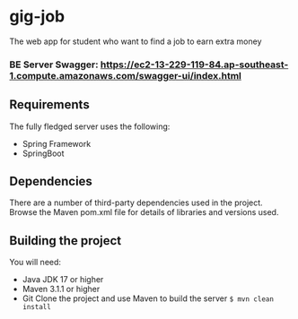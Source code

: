 # gig-job
The web app for student who want to find a job to earn extra money

### BE Server Swagger: https://ec2-13-229-119-84.ap-southeast-1.compute.amazonaws.com/swagger-ui/index.html

## Requirements
The fully fledged server uses the following:

- Spring Framework
- SpringBoot

## Dependencies
There are a number of third-party dependencies used in the project. Browse the Maven pom.xml file for details of libraries and versions used.

## Building the project
You will need:

- Java JDK 17 or higher
- Maven 3.1.1 or higher
- Git
Clone the project and use Maven to build the server
`$ mvn clean install`

